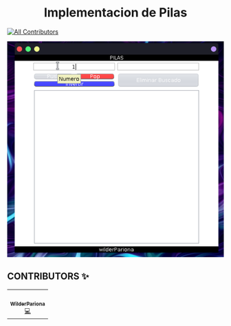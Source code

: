 <h1 align="center">
    Implementacion de Pilas
</h1>

<!-- ALL-CONTRIBUTORS-BADGE:START - Do not remove or modify this section -->
[![All Contributors](https://img.shields.io/badge/all_contributors-1-orange.svg?style=flat-square)](#contributors-)
<!-- ALL-CONTRIBUTORS-BADGE:END -->

<p align="center">
    <img src="assets/video/pilas.gif" alt="gif pilas">
</p>

## CONTRIBUTORS ✨

<!-- ALL-CONTRIBUTORS-LIST:START - Do not remove or modify this section -->
<!-- prettier-ignore-start -->
<!-- markdownlint-disable -->
<table>
  <tr>
    <td align="center"><a href="https://github.com/wilderPariona"><img src="https://avatars2.githubusercontent.com/u/46570334?v=4" width="100px;" alt=""/><br /><sub><b>WilderPariona</b></sub></a><br /><a href="https://github.com/wilderPariona/estructura-Pilas-java/commits?author=wilderPariona" title="Code">💻</a></td>
  </tr>
</table>

<!-- markdownlint-enable -->
<!-- prettier-ignore-end -->
<!-- ALL-CONTRIBUTORS-LIST:END -->
